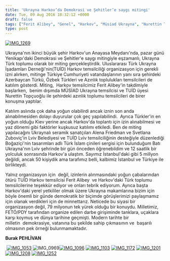 ```yaml
---
title: 'Ukrayna Harkov’da Demokrasi ve Şehitler’e saygı mitingi'
date: Tue, 09 Aug 2016 18:32:12 +0000
draft: false
tags: ["Ferit Alibey", "Genel", "Harkov", "Müsiad Ukrayna", "Nurettin Topçuoğlu", "TUİD (Türk Ukrayna İşadamları Derneği)", "Türkiye", "Ukrayna", "Ukrayna Türk Toplumu", "Ukrayna Türk toplumu", "Yaşam"]
type: post
---
```


[![IMG_1269](https://burakpehlivan.org/wp-content/uploads/2016/08/IMG_1269.jpg)](https://burakpehlivan.org/wp-content/uploads/2016/08/IMG_1269.jpg)




Ukrayna'nın ikinci büyük şehir Harkov'un Anayasa Meydanı'nda, pazar günü Yenikapı'daki Demokrasi ve Şehitler'e saygı mitingiyle eşzamanlı, Ukrayna Türk toplumu olarak bir miting gerçekleştirdik. Uluslararası Türk Ukrayna İşadamları Derneği'nin(TUİD) Harkov temsilciliği organizasyon için gerekli izni alırken, mitinge Türkiye Cumhuriyeti vatandaşlarının yanı sıra şehirdeki Azerbaycan Türkü, Özbek Türkleri ve Azınlık toplulukları temsilcileri de katılım gösterdi. Miting,  Harkov temsilcimiz Ferit Alibey'in takdimiyle başlarken,  benim dışımda MÜSİAD Ukrayna temsilcisi ve TUİD üyesi Nurettin Topçuoğlu ile şehirdeki azınlık toplumu temsilcileri de birer konuşma yaptılar.




Katılım aslında çok daha yoğun olabilirdi ancak iznin son anda alınabilmesiden dolayı duyurular çok geç yapılabilindi.  Ayrıca Türkler'in en yoğun olduğu Kiev yerine ancak Harkov'da toplantı için izin alınabilmesi ve yaz dönemi gibi faktörler kuşkusuz katılımı etkiledi. Ben de miting yapılacağını Ukraynalı seramik sanatçıları Alena Friedman ve Svetlana Zuboviç'in Lviv Belediyesi ve TUİD Lviv temsilciliğinin desteğiyle düzenlediği Boğaziçi'nin tasarımları adlı Türk İslam çinileri sergisi için bulunduğum Batı Ukrayna'nın Lviv şehrinde bir gün önceden öğrenebildim ve 12 saatlik bir yolculuk sonrasında Harkov'a ulaştım. Sayımız İstanbul'daki gibi 5 millyon değildi, ancak 50 kişiydik ama tarafımız belli, kalbimiz İstanbul ve Türkiye ile birlikteydi.




Yalnız organizasyon için  değil, izinlerin alınmasındaki yoğun çabalarından ötürü TUİD Harkov temsilcisi Ferit Alibey  ve Harkov'daki Türk toplumu temsilcilerine teşekkür ediyor ve onları tebrik ediyorum. Ayrıca başta Harkov'daki yerel yetkililer olmak üzere Ukrayna makamlarına bizim için böyle önemli bir günde demokratik bir biçimde görüşlerimizi paylaşmamız için olanak verdikleri için de minnettarız. Neticede bu siyasi bir organizasyon değil, 79 milyonun tek yürek olduğu bir konuydu. Milletimiz, FETÖ/PDY tarafından organize edilen darbe girişiminde tanklara, uçaklara karşı koymuş ve dünya tarihine geçmişti. Modern tarihte bir milletin  demokrasiye, vatanına bu şekilde sahip çıkmasının ve  başarılı olmasının pek örneği bulunmamaktadır.




**Burak PEHLİVAN**




 [![IMG_1053](https://burakpehlivan.org/wp-content/uploads/2016/08/IMG_1053.jpg)](https://burakpehlivan.org/wp-content/uploads/2016/08/IMG_1053.jpg) ![IMG_0969](https://burakpehlivan.org/wp-content/uploads/2016/08/IMG_0969.jpg)[![IMG_1096](https://burakpehlivan.org/wp-content/uploads/2016/08/IMG_1096.jpg)](https://burakpehlivan.org/wp-content/uploads/2016/08/IMG_1096.jpg) [![IMG_1103](https://burakpehlivan.org/wp-content/uploads/2016/08/IMG_1103.jpg)](https://burakpehlivan.org/wp-content/uploads/2016/08/IMG_1103.jpg) [![IMG_1172](https://burakpehlivan.org/wp-content/uploads/2016/08/IMG_1172.jpg)](https://burakpehlivan.org/wp-content/uploads/2016/08/IMG_1172.jpg) [![IMG_1201](https://burakpehlivan.org/wp-content/uploads/2016/08/IMG_1201.jpg)](https://burakpehlivan.org/wp-content/uploads/2016/08/IMG_1201.jpg) [![IMG_1208](https://burakpehlivan.org/wp-content/uploads/2016/08/IMG_1208.jpg)](https://burakpehlivan.org/wp-content/uploads/2016/08/IMG_1208.jpg) [![IMG_1252](https://burakpehlivan.org/wp-content/uploads/2016/08/IMG_1252.jpg)](https://burakpehlivan.org/wp-content/uploads/2016/08/IMG_1252.jpg)